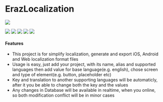 # ErazLocalization

![](http://globalize.s3-us-west-2.amazonaws.com/wp-content/uploads/2015/01/icon-translation-new.png)

![](https://img.shields.io/scrutinizer/build/g/filp/whoops.svg)
![](https://img.shields.io/badge/EcmaScript-5.1-green.svg)
![](https://img.shields.io/badge/Kotlin-1.2.31-brightgreen.svg)
![](https://img.shields.io/badge/Version-1.0.0-yello.svg)
![](https://img.shields.io/npm/l/express.svg)

#### Features
 
- This project is for simplify localization, generate and export iOS, Android and Web localization format files
- Usage is easy, just add your project, with its name, alias and supported languages
then add value for base language(e.g. english), chose screen and type of element(e.g. button, placeholder etc)
- Key and translation to another supporting languages will be automaticly, after it you be able to change both the key and the values
- Any changes in Database will be available in realtime, when you online, so both modification conflict will be in minor cases
